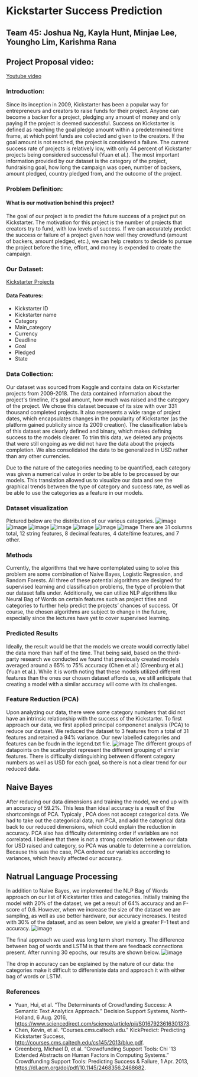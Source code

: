 # Kickstarter Success Prediction
## Team 45: Joshua Ng, Kayla Hunt, Minjae Lee, Youngho Lim, Karishma Rana

## Project Proposal video:
[Youtube video](https://youtu.be/4cCjK_wPxOY)

### Introduction:
Since its inception in 2009, Kickstarter has been a popular way for entrepreneurs and creators to raise funds for their project. Anyone can become a backer for a project, pledging any amount of money and only paying if the project is deemed successful. Success on Kickstarter is defined as reaching the goal pledge amount within a predetermined time frame, at which point funds are collected and given to the creators. If the goal amount is not reached, the project is considered a failure. The current success rate of projects is relatively low, with only 44 percent of Kickstarter projects being considered successful (Yuan et al.). The most important information provided by our dataset is the category of the project, fundraising goal, how long the campaign was open, number of backers, amount pledged, country pledged from, and the outcome of the project.

### Problem Definition:
#### What is our motivation behind this project?
The goal of our project is to predict the future success of a project put on Kickstarter. The motivation for this project is the number of projects that creators try to fund, with low levels of success. If we can accurately predict the success or failure of a project given how well they crowdfund (amount of backers, amount pledged, etc.), we can help creators to decide to pursue the project before the time, effort, and money is expended to create the campaign.

### Our Dataset:
[Kickstarter Projects](https://www.kaggle.com/kemical/kickstarter-projects?select=ks-projects-201801.csv)
#### Data Features:
- Kickstarter ID
- Kickstarter name
- Category
- Main_category
- Currency
- Deadline
- Goal
- Pledged
- State

### Data Collection:
Our dataset was sourced from Kaggle and contains data on Kickstarter projects from 2009-2018. The data contained information about the project's timeline, it's goal amount, how much was raised and the category of the project. We chose this dataset becuase of its size with over 331 thousand completed projects. It also represents a wide range of project dates, which encapsulates changes in the popularity of Kickstarter (as the platform gained publicity since its 2009 creation). The classification labels of this dataset are clearly defined and binary, which makes defining success to the models clearer. 
To trim this data, we deleted any projects that were still ongoing as we did not have the data about the projects completion. We also consolidated the data to be generalized in USD rather than any other currencies. 

Due to the nature of the categories needing to be quantified, each category was given a numerical value in order to be able to be processed by our models. This translation allowed us to visualize our data and see the graphical trends between the type of category and success rate, as well as be able to use the categories as a feature in our models. 


### Dataset visualization
Pictured below are the distribution of our various categories. 
![image](CategoryVsRatio.png)
![image](CategoryVsNumProjects.png)
![image](figure3.png)
![image](figure4.png)
![image](figure5.png)
![image](figure6.png)
![image](figure7.png)
There are 31 columns total, 12 string features, 8 decimal features, 4 date/time features, and 7 other.


### Methods 
Currently, the algorithms that we have contemplated using to solve this problem are some combination of Naive Bayes, Logistic Regression, and Random Forests. All three of these potential algorithms are designed for supervised learning and classification problems, the type of problem that our dataset falls under. Additionally, we can utilize NLP algorithms like Neural Bag of Words on certain features such as project titles and categories to further help predict the projects’ chances of success.  Of course, the chosen algorithms are subject to change in the future, especially since the lectures have yet to cover supervised learning.

### Predicted Results
Ideally, the result would be that the models we create would correctly label the data more than half of the time. That being said, based on the third-party research we conducted we found that previously created models averaged around a 65% to 75% accuracy (Chen et al.) (Greenburg et al.) (Yuan et al.). While it is worth noting that these models utilized different features than the ones our chosen dataset affords us, we still anticipate that creating a model with a similar accuracy will come with its challenges.


### Feature Reduction (PCA)
Upon analyzing our data, there were some category numbers that did not have an intrinsic relationship with the success of the Kickstarter. To first approach our data, we first applied principal componenet analysis (PCA) to reduce our dataset. We reduced the dataset to 3 features from a total of 31 features and retained a 94% variance. Our new labelled categories and features can be foudn in the legend.txt file. 
![image](dimension_reduce.png)
The different groups of datapoints on the scatterplot represent the different grouping of similar features. There is difficulty distinguishing between different category numbers as well as USD for each goal, so there is not a clear trend for our reduced data. 


## Naive Bayes
After reducing our data dimensions and training the model, we end up with an accuracy of 59.2%. This less than ideal accuracy is a result of the shortcomings of PCA. Typicaly , PCA does not accept categorical data. We had to take out the categorical data, run PCA, and add the catogrical data back to our reduced dimensions, which could explain the reduction in accuracy. PCA also has difficulty determining order if variables are not correlated. I believe that there is not a strong correlation between our data for USD raised and category, so PCA was unable to determine a correlation. Because this was the case, PCA ordered our variables according to variances, which heavily affected our accuracy.

## Natrual Language Processing
In addition to Naive Bayes, we implemented the NLP Bag of Words approach on our list of Kickstarter titles and categories. 
Initially training the model with 20% of the dataset, we get a result of 64% accuracy and an F-score of 0.6. However, when we increase the size of the dataset we are sampling, as well as use better hardware, our accuracy increases.
I tested with 30% of the dataset, and as seen below, we yield a greater F-1 test and accuracy.
![image](bow_accuracy.png)

The final approach we used was long term short memory. The difference between bag of words and LSTM is that there are feedback connections present. After running 30 epochs, our results are shown below. 
![image](lstm.png)

The drop in accuracy can be explained by the nature of our data: the categories make it difficult to differeniate data and approach it with either bag of words or LSTM.


### References
- Yuan, Hui, et al. “The Determinants of Crowdfunding Success: A Semantic Text Analytics Approach.” Decision Support Systems, North-Holland, 6 Aug. 2016, https://www.sciencedirect.com/science/article/pii/S0167923616301373. 
- Chen, Kevin, et al. “Courses.cms.caltech.edu.” KickPredict: Predicting Kickstarter Success, http://courses.cms.caltech.edu/cs145/2013/blue.pdf. 
- Greenberg, Michael D, et al. “Crowdfunding Support Tools: Chi '13 Extended Abstracts on Human Factors in Computing Systems.” Crowdfunding Support Tools: Predicting Success &amp; Failure, 1 Apr. 2013, https://dl.acm.org/doi/pdf/10.1145/2468356.2468682. 




